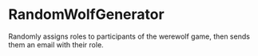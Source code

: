 # RandomWolfGenerator
Randomly assigns roles to participants of the werewolf game, then sends them an email with their role.